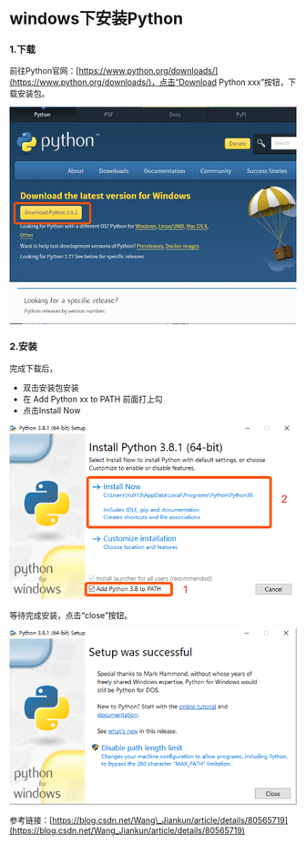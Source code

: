 # windows下安装Python

### 1.下载 

前往Python官网：[https://www.python.org/downloads/](https://www.python.org/downloads/)，点击“Download Python xxx”按钮，下载安装包。

![](../../.gitbook/assets/image%20%2827%29.png)

### 2.安装 

完成下载后，

* 双击安装包安装
* 在 Add Python xx to PATH 前面打上勾
* 点击Install Now

![](../../.gitbook/assets/image%20%2818%29.png)

等待完成安装，点击“close”按钮。

![](../../.gitbook/assets/image%20%2834%29.png)

参考链接：[https://blog.csdn.net/Wang\_Jiankun/article/details/80565719](https://blog.csdn.net/Wang_Jiankun/article/details/80565719)

